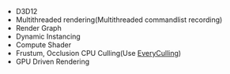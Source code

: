 ﻿- D3D12
- Multithreaded rendering(Multithreaded commandlist recording)
- Render Graph
- Dynamic Instancing
- Compute Shader
- Frustum, Occlusion CPU Culling(Use [EveryCulling](https://github.com/SungJJinKang/EveryCulling))
- GPU Driven Rendering
